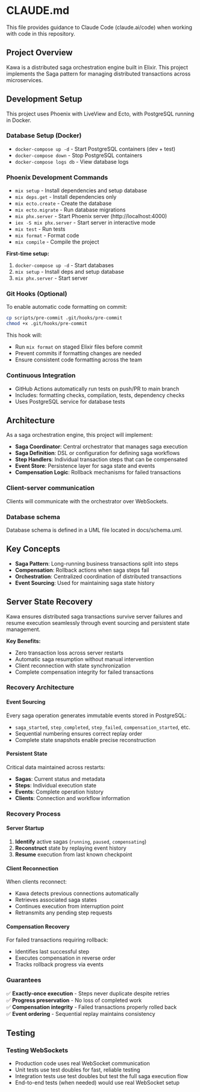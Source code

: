 # CLAUDE.md

This file provides guidance to Claude Code (claude.ai/code) when working with code in this repository.

## Project Overview

Kawa is a distributed saga orchestration engine built in Elixir. This project implements the Saga pattern for managing distributed transactions across microservices.

## Development Setup

This project uses Phoenix with LiveView and Ecto, with PostgreSQL running in Docker.

### Database Setup (Docker)
- `docker-compose up -d` - Start PostgreSQL containers (dev + test)
- `docker-compose down` - Stop PostgreSQL containers
- `docker-compose logs db` - View database logs

### Phoenix Development Commands
- `mix setup` - Install dependencies and setup database
- `mix deps.get` - Install dependencies only
- `mix ecto.create` - Create the database
- `mix ecto.migrate` - Run database migrations
- `mix phx.server` - Start Phoenix server (http://localhost:4000)
- `iex -S mix phx.server` - Start server in interactive mode
- `mix test` - Run tests
- `mix format` - Format code
- `mix compile` - Compile the project

**First-time setup:**
1. `docker-compose up -d` - Start databases
2. `mix setup` - Install deps and setup database
3. `mix phx.server` - Start server

### Git Hooks (Optional)
To enable automatic code formatting on commit:
```bash
cp scripts/pre-commit .git/hooks/pre-commit
chmod +x .git/hooks/pre-commit
```

This hook will:
- Run `mix format` on staged Elixir files before commit
- Prevent commits if formatting changes are needed
- Ensure consistent code formatting across the team

### Continuous Integration
- GitHub Actions automatically run tests on push/PR to main branch
- Includes: formatting checks, compilation, tests, dependency checks
- Uses PostgreSQL service for database tests

## Architecture

As a saga orchestration engine, this project will implement:

- **Saga Coordinator**: Central orchestrator that manages saga execution
- **Saga Definition**: DSL or configuration for defining saga workflows
- **Step Handlers**: Individual transaction steps that can be compensated
- **Event Store**: Persistence layer for saga state and events
- **Compensation Logic**: Rollback mechanisms for failed transactions

### Client-server communication
Clients will communicate with the orchestrator over WebSockets.

### Database schema
Database schema is defined in a UML file located in docs/schema.uml.

## Key Concepts

- **Saga Pattern**: Long-running business transactions split into steps
- **Compensation**: Rollback actions when saga steps fail
- **Orchestration**: Centralized coordination of distributed transactions
- **Event Sourcing**: Used for maintaining saga state history

## Server State Recovery

Kawa ensures distributed saga transactions survive server failures and resume execution seamlessly through event sourcing and persistent state management.

**Key Benefits:**
- Zero transaction loss across server restarts
- Automatic saga resumption without manual intervention  
- Client reconnection with state synchronization
- Complete compensation integrity for failed transactions

### Recovery Architecture

#### Event Sourcing
Every saga operation generates immutable events stored in PostgreSQL:
- `saga_started`, `step_completed`, `step_failed`, `compensation_started`, etc.
- Sequential numbering ensures correct replay order
- Complete state snapshots enable precise reconstruction

#### Persistent State
Critical data maintained across restarts:
- **Sagas**: Current status and metadata
- **Steps**: Individual execution state  
- **Events**: Complete operation history
- **Clients**: Connection and workflow information

### Recovery Process

#### Server Startup
1. **Identify** active sagas (`running`, `paused`, `compensating`)
2. **Reconstruct** state by replaying event history
3. **Resume** execution from last known checkpoint

#### Client Reconnection
When clients reconnect:
- Kawa detects previous connections automatically
- Retrieves associated saga states
- Continues execution from interruption point
- Retransmits any pending step requests

#### Compensation Recovery
For failed transactions requiring rollback:
- Identifies last successful step
- Executes compensation in reverse order
- Tracks rollback progress via events

### Guarantees

✅ **Exactly-once execution** - Steps never duplicate despite retries  
✅ **Progress preservation** - No loss of completed work  
✅ **Compensation integrity** - Failed transactions properly rolled back  
✅ **Event ordering** - Sequential replay maintains consistency  

## Testing
### Testing WebSockets
  - Production code uses real WebSocket communication
  - Unit tests use test doubles for fast, reliable testing
  - Integration tests use test doubles but test the full
  saga execution flow
  - End-to-end tests (when needed) would use real WebSocket
   setup